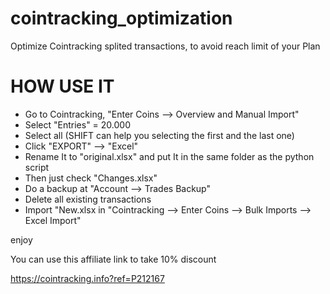 # cointracking_optimization
Optimize Cointracking splited transactions, to avoid reach limit of your Plan

# HOW USE IT
- Go to Cointracking, "Enter Coins --> Overview and Manual Import"
- Select "Entries" = 20.000
- Select all (SHIFT can help you selecting the first and the last one)
- Click "EXPORT" --> "Excel"
- Rename It to "original.xlsx" and put It in the same folder as the python script
- Then just check "Changes.xlsx"
- Do a backup at "Account --> Trades Backup"
- Delete all existing transactions
- Import "New.xlsx in "Cointracking -->  Enter Coins --> Bulk Imports --> Excel Import"

enjoy


You can use this affiliate link to take 10% discount

https://cointracking.info?ref=P212167
